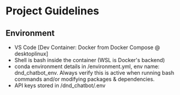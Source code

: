 # Project Guidelines

## Environment
- VS Code [Dev Container: Docker from Docker Compose @ desktoplinux]
- Shell is bash inside the container (WSL is Docker's backend)
- conda environment details in /environment.yml, env name: dnd_chatbot_env. Always verify this is active when running bash commands and/or modifying packages & dependencies.
- API keys stored in /dnd_chatbot/.env